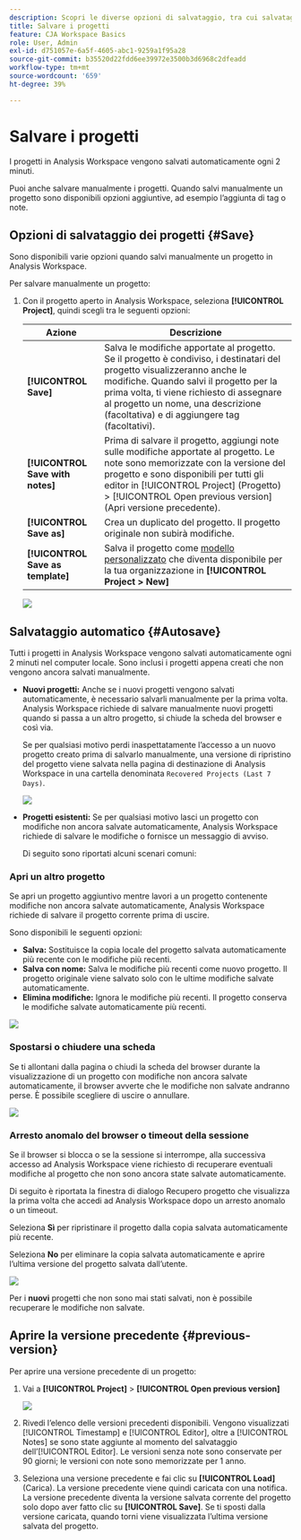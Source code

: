 ```yaml
---
description: Scopri le diverse opzioni di salvataggio, tra cui salvataggio automatico, con nome o come modello e apertura delle versioni precedenti.
title: Salvare i progetti
feature: CJA Workspace Basics
role: User, Admin
exl-id: d751057e-6a5f-4605-abc1-9259a1f95a28
source-git-commit: b35520d22fdd6ee39972e3500b3d6968c2dfeadd
workflow-type: tm+mt
source-wordcount: '659'
ht-degree: 39%

---
```


# Salvare i progetti

I progetti in Analysis Workspace vengono salvati automaticamente ogni 2 minuti.

Puoi anche salvare manualmente i progetti. Quando salvi manualmente un progetto sono disponibili opzioni aggiuntive, ad esempio l’aggiunta di tag o note.

## Opzioni di salvataggio dei progetti {#Save}

Sono disponibili varie opzioni quando salvi manualmente un progetto in Analysis Workspace.

Per salvare manualmente un progetto:

1. Con il progetto aperto in Analysis Workspace, seleziona **[!UICONTROL Project]**, quindi scegli tra le seguenti opzioni:

   | Azione | Descrizione |
   |---|---| 
   | **[!UICONTROL Save]** | Salva le modifiche apportate al progetto. Se il progetto è condiviso, i destinatari del progetto visualizzeranno anche le modifiche. Quando salvi il progetto per la prima volta, ti viene richiesto di assegnare al progetto un nome, una descrizione (facoltativa) e di aggiungere tag (facoltativi). |
   | **[!UICONTROL Save with notes]** | Prima di salvare il progetto, aggiungi note sulle modifiche apportate al progetto. Le note sono memorizzate con la versione del progetto e sono disponibili per tutti gli editor in [!UICONTROL Project] (Progetto) > [!UICONTROL Open previous version] (Apri versione precedente). |
   | **[!UICONTROL Save as]** | Crea un duplicato del progetto. Il progetto originale non subirà modifiche. |
   | **[!UICONTROL Save as template]** | Salva il progetto come [modello personalizzato](https://experienceleague.adobe.com/docs/analytics/analyze/analysis-workspace/build-workspace-project/starter-projects.html?lang=it) che diventa disponibile per la tua organizzazione in **[!UICONTROL Project > New]** |

   ![](assets/save-project.png)

## Salvataggio automatico {#Autosave}

Tutti i progetti in Analysis Workspace vengono salvati automaticamente ogni 2 minuti nel computer locale. Sono inclusi i progetti appena creati che non vengono ancora salvati manualmente.

* **Nuovi progetti:** Anche se i nuovi progetti vengono salvati automaticamente, è necessario salvarli manualmente per la prima volta. Analysis Workspace richiede di salvare manualmente nuovi progetti quando si passa a un altro progetto, si chiude la scheda del browser e così via.

   Se per qualsiasi motivo perdi inaspettatamente l’accesso a un nuovo progetto creato prima di salvarlo manualmente, una versione di ripristino del progetto viene salvata nella pagina di destinazione di Analysis Workspace in una cartella denominata `Recovered Projects (Last 7 Days)`.

   ![](assets/recovered-folder.png)

* **Progetti esistenti:** Se per qualsiasi motivo lasci un progetto con modifiche non ancora salvate automaticamente, Analysis Workspace richiede di salvare le modifiche o fornisce un messaggio di avviso.

   Di seguito sono riportati alcuni scenari comuni:

### Apri un altro progetto

Se apri un progetto aggiuntivo mentre lavori a un progetto contenente modifiche non ancora salvate automaticamente, Analysis Workspace richiede di salvare il progetto corrente prima di uscire.

Sono disponibili le seguenti opzioni:

* **Salva:** Sostituisce la copia locale del progetto salvata automaticamente più recente con le modifiche più recenti.
* **Salva con nome:** Salva le modifiche più recenti come nuovo progetto. Il progetto originale viene salvato solo con le ultime modifiche salvate automaticamente.
* **Elimina modifiche:** Ignora le modifiche più recenti. Il progetto conserva le modifiche salvate automaticamente più recenti.

![](assets/existing-save.png)

### Spostarsi o chiudere una scheda

Se ti allontani dalla pagina o chiudi la scheda del browser durante la visualizzazione di un progetto con modifiche non ancora salvate automaticamente, il browser avverte che le modifiche non salvate andranno perse. È possibile scegliere di uscire o annullare.

![](assets/browser-image.png)

### Arresto anomalo del browser o timeout della sessione

Se il browser si blocca o se la sessione si interrompe, alla successiva accesso ad Analysis Workspace viene richiesto di recuperare eventuali modifiche al progetto che non sono ancora state salvate automaticamente.

Di seguito è riportata la finestra di dialogo Recupero progetto che visualizza la prima volta che accedi ad Analysis Workspace dopo un arresto anomalo o un timeout.

Seleziona **Sì** per ripristinare il progetto dalla copia salvata automaticamente più recente.

Seleziona **No** per eliminare la copia salvata automaticamente e aprire l’ultima versione del progetto salvata dall’utente.

![](assets/project-recovery.png)

Per i **nuovi** progetti che non sono mai stati salvati, non è possibile recuperare le modifiche non salvate.

## Aprire la versione precedente {#previous-version}

Per aprire una versione precedente di un progetto:

1. Vai a **[!UICONTROL Project]** > **[!UICONTROL Open previous version]**

   ![](assets/previous-versions.png)

1. Rivedi l’elenco delle versioni precedenti disponibili.
   Vengono visualizzati [!UICONTROL Timestamp] e [!UICONTROL Editor], oltre a [!UICONTROL Notes] se sono state aggiunte al momento del salvataggio dell’[!UICONTROL Editor]. Le versioni senza note sono conservate per 90 giorni; le versioni con note sono memorizzate per 1 anno.
1. Seleziona una versione precedente e fai clic su **[!UICONTROL Load]** (Carica).
La versione precedente viene quindi caricata con una notifica. La versione precedente diventa la versione salvata corrente del progetto solo dopo aver fatto clic su **[!UICONTROL Save]**. Se ti sposti dalla versione caricata, quando torni viene visualizzata l’ultima versione salvata del progetto.
